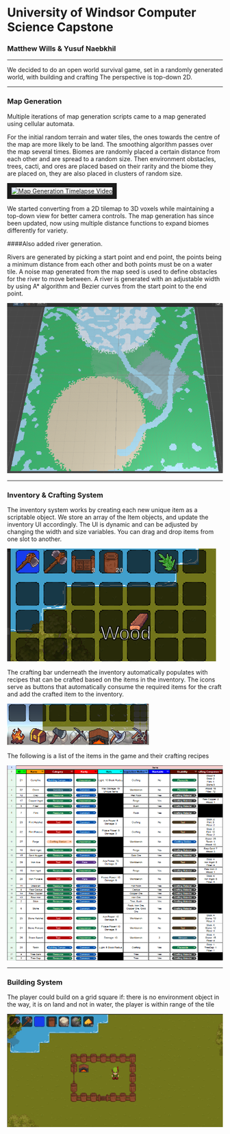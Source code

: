 # University of Windsor Computer Science Capstone
### Matthew Wills & Yusuf Naebkhil

***

We decided to do an open world survival game, set in a randomly generated world, with building and crafting
The perspective is top-down 2D.

***

### Map Generation

Multiple iterations of map generation scripts came to a map generated using cellular automata.

For the initial random terrain and water tiles, the ones towards the centre of the map are more likely to be land.
The smoothing algorithm passes over the map several times.
Biomes are randomly placed a certain distance from each other and are spread to a random size.
Then environment obstacles, trees, cacti, and ores are placed based on their rarity and the biome they are placed on, they are also placed in clusters of random size.

<a href="http://www.youtube.com/watch?feature=player_embedded&v=b2tfX3FlJeY
" target="_blank"><img src="http://img.youtube.com/vi/b2tfX3FlJeY/0.jpg" 
alt="Map Generation Timelapse Video" width="240" height="180" border="10" /></a>

We started converting from a 2D tilemap to 3D voxels while maintaining a top-down view for better camera controls.
The map generation has since been updated, now using multiple distance functions to expand biomes differently for variety.

####Also added river generation.

Rivers are generated by picking a start point and end point, the points being a minimum distance from each other and both points must be on a water tile.
A noise map generated from the map seed is used to define obstacles for the river to move between.
A river is generated with an adjustable width by using A* algorithm and Bezier curves from the start point to the end point.

![alt text](images/map-with-rivers.png "Map with new biome and river generation")

***

### Inventory & Crafting System

The inventory system works by creating each new unique item as a scriptable object.
We store an array of the Item objects, and update the inventory UI accordingly.
The UI is dynamic and can be adjusted by changing the width and size variables.
You can drag and drop items from one slot to another.

![alt text](images/inventory-system.png "Inventory UI")

The crafting bar underneath the inventory automatically populates with recipes that can be crafted based on the items in the inventory.
The icons serve as buttons that automatically consume the required items for the craft and add the crafted item to the inventory.

![alt text](images/crafting-system.png "Crafting Bar")

The following is a list of the items in the game and their crafting recipes

![alt text](images/game-item-list.png "Game Item List")

***

### Building System

The player could build on a grid square if: there is no environment object in the way, it is on land and not in water, the player is within range of the tile

![alt text](images/building-system.png "Basic house with placed objects")




